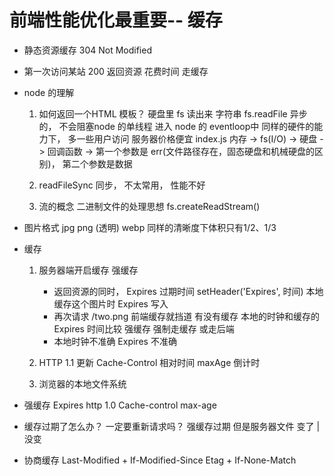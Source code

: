 # 前端性能优化最重要-- 缓存

-  静态资源缓存
    304
    Not Modified

- 第一次访问某站
    200 返回资源 花费时间
    走缓存 

- node 的理解
    1. 如何返回一个HTML 模板？
        硬盘里  fs 读出来 字符串
        fs.readFile 异步的， 不会阻塞node 的单线程  进入  node 的 eventloop中
        同样的硬件的能力下， 多一些用户访问 服务器价格便宜
        index.js 内存 -> fs(I/O) -> 硬盘 -> 回调函数 -> 
        第一个参数是 err(文件路径存在，固态硬盘和机械硬盘的区别)， 第二个参数是数据 

    2. readFileSync 同步， 不太常用， 性能不好

    3. 流的概念
        二进制文件的处理思想
        fs.createReadStream()

- 图片格式
    jpg png (透明) 
    webp 同样的清晰度下体积只有1/2、1/3

- 缓存
    1. 服务器端开启缓存     强缓存
        - 返回资源的同时，   Expires 过期时间     setHeader('Expires', 时间)
            本地缓存这个图片时  Expires 写入
        - 再次请求 /two.png 前端缓存就挡道      有没有缓存
            本地的时钟和缓存的 Expires 时间比较  强缓存  强制走缓存 或走后端
        - 本地时钟不准确    Expires 不准确
    
    2. HTTP 1.1 更新 Cache-Control 相对时间
        maxAge 倒计时 

    3. 浏览器的本地文件系统

- 强缓存
    Expires     http 1.0 
    Cache-control max-age

- 缓存过期了怎么办？ 一定要重新请求吗？
    强缓存过期 但是服务器文件   变了 | 没变

- 协商缓存
    Last-Modified + If-Modified-Since
    Etag +   If-None-Match
    
    